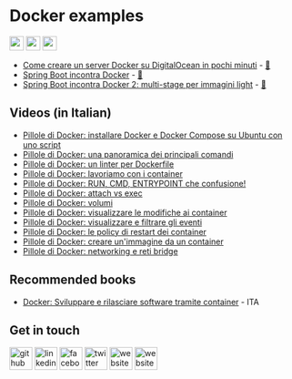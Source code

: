 # Docker examples

<p>
  <a href="https://www.linkedin.com/in/mauro-cicolella-0b107076/"><img src="https://img.shields.io/badge/linkedin-%230077B5.svg?&style=for-the-badge&logo=linkedin&logoColor=white" height=25></a>
    <a href="https://twitter.com/emmecilab"><img src="https://img.shields.io/badge/twitter-%231DA1F2.svg?&style=for-the-badge&logo=twitter&logoColor=white" height=25></a>
  <a href="https://www.youtube.com/c/emmecilab"><img src="https://img.shields.io/badge/youtube-%23E4405F.svg?&style=for-the-badge&logo=youtube&logoColor=white" height=25></a>

* [Come creare un server Docker su DigitalOcean in pochi minuti](https://www.emmecilab.net/blog/come-creare-un-server-docker-su-digitalocean-in-pochi-minuti/) -  [:movie_camera:](https://youtu.be/qhVVFJdH1yg)
* [Spring Boot incontra Docker](https://www.emmecilab.net/blog/spring-boot-incontra-docker/) - [:movie_camera:](https://youtu.be/unnPZUBO5K8)
* [Spring Boot incontra Docker 2: multi-stage per immagini light](https://www.emmecilab.net/blog/spring-boot-incontra-docker-2-multi-stage-per-immagini-light/) - [:movie_camera:](https://youtu.be/unnPZUBO5K8)


## Videos (in Italian)

* [Pillole di Docker: installare Docker e Docker Compose su Ubuntu con uno script](https://youtu.be/Xea_9GYFpaA)
* [Pillole di Docker: una panoramica dei principali comandi](https://youtu.be/wAyUdtQF05w)
* [Pillole di Docker: un linter per Dockerfile](https://www.youtube.com/watch?v=Z174Q3om1es)
* [Pillole di Docker: lavoriamo con i container](https://youtu.be/rtZ8u4aWzZ0)
* [Pillole di Docker: RUN, CMD, ENTRYPOINT che confusione!](https://youtu.be/hdC5yoTBGAY)
* [Pillole di Docker: attach vs exec](https://youtu.be/-fdIlBJN6-4)
* [Pillole di Docker: volumi](https://youtu.be/RbtnBb6uhLo)
* [Pillole di Docker: visualizzare le modifiche ai container](https://youtu.be/tT6vHhi451Q)
* [Pillole di Docker: visualizzare e filtrare gli eventi](https://youtu.be/kZjGgaM5F_M)
* [Pillole di Docker: le policy di restart dei container](https://youtu.be/vQd25yYI1Ck)
* [Pillole di Docker: creare un'immagine da un container](https://youtu.be/k1A1CdD1yFc)
* [Pillole di Docker: networking e reti bridge](https://www.youtube.com/watch?v=lppLNI21T3w)



## Recommended books

* [Docker: Sviluppare e rilasciare software tramite container](https://amzn.to/37rOaYZ) - ITA


## Get in touch

[<img src='https://cdn.jsdelivr.net/npm/simple-icons@3.0.1/icons/github.svg' alt='github' height='40'>](https://github.com/mcicolella)  [<img src='https://cdn.jsdelivr.net/npm/simple-icons@3.0.1/icons/linkedin.svg' alt='linkedin' height='40'>](https://www.linkedin.com/in/mauro-cicolella-0b107076//)  [<img src='https://cdn.jsdelivr.net/npm/simple-icons@3.0.1/icons/facebook.svg' alt='facebook' height='40'>](https://www.facebook.com/EmmeCiLab-114063663344644)  [<img src='https://cdn.jsdelivr.net/npm/simple-icons@3.0.1/icons/twitter.svg' alt='twitter' height='40'>](https://twitter.com/@emmecilab)  [<img src='https://cdn.jsdelivr.net/npm/simple-icons@3.0.1/icons/icloud.svg' alt='website' height='40'>](https://www.emmecilab.net) [<img src='https://cdn.jsdelivr.net/npm/simple-icons@3.0.1/icons/youtube.svg' alt='website' height='40'>](https://www.youtube.com/c/emmecilab) 

